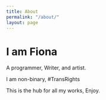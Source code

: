 ```yaml
---
title: About
permalink: "/about/"
layout: page
---
```


# I am Fiona
A programmer, Writer, and artist.

I am non-binary, \#TransRights

This is the hub for all my works, Enjoy.
